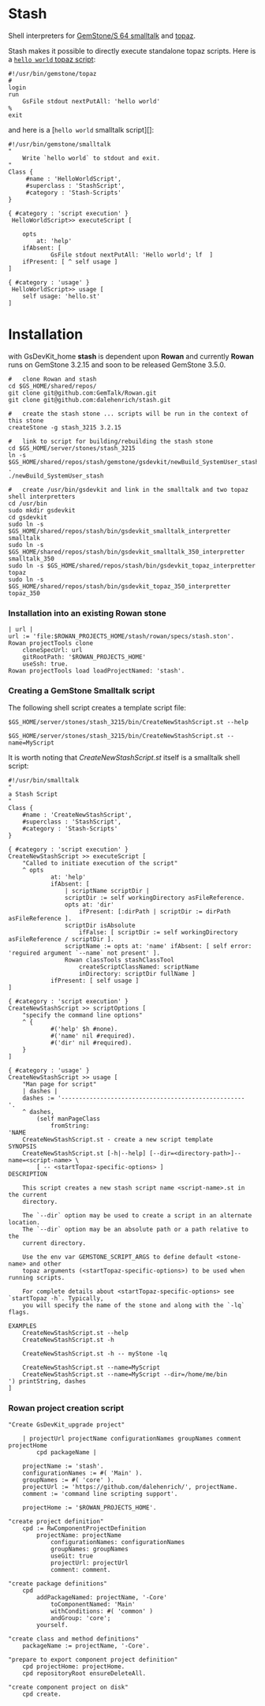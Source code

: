 # Stash
Shell interpreters for [GemStone/S 64 smalltalk][1] and [topaz][2].

Stash makes it possible to directly execute standalone topaz scripts.
Here is a [`hello world` topaz script][3]:
```smalltalk
#!/usr/bin/gemstone/topaz
#
login
run
	GsFile stdout nextPutAll: 'hello world'
%
exit
```
and here is a [`hello world` smalltalk script][]:
```smalltalk
#!/usr/bin/gemstone/smalltalk
"
	Write `hello world` to stdout and exit.
"
Class {
     #name : 'HelloWorldScript',
     #superclass : 'StashScript',
     #category : 'Stash-Scripts'
}

{ #category : 'script execution' }
 HelloWorldScript>> executeScript [

	opts
		at: 'help'
    ifAbsent: [
			GsFile stdout nextPutAll: 'Hello world'; lf  ] 
    ifPresent: [ ^ self usage ]
]

{ #category : 'usage' }
 HelloWorldScript>> usage [
	self usage: 'hello.st'
]
```

# Installation 

with GsDevKit_home
**stash** is dependent upon **Rowan** and currently **Rowan** runs on GemStone 3.2.15 and soon to be released GemStone 3.5.0.
```
#	clone Rowan and stash
cd $GS_HOME/shared/repos/
git clone git@github.com:GemTalk/Rowan.git
git clone git@github.com:dalehenrich/stash.git

#	create the stash stone ... scripts will be run in the context of this stone
createStone -g stash_3215 3.2.15

#	link to script for building/rebuilding the stash stone
cd $GS_HOME/server/stones/stash_3215
ln -s $GS_HOME/shared/repos/stash/gemstone/gsdevkit/newBuild_SystemUser_stash .
./newBuild_SystemUser_stash

#	create /usr/bin/gsdevkit and link in the smalltalk and two topaz shell interpretters
cd /usr/bin
sudo mkdir gsdevkit
cd gsdevkit
sudo ln -s $GS_HOME/shared/repos/stash/bin/gsdevkit_smalltalk_interpretter smalltalk
sudo ln -s $GS_HOME/shared/repos/stash/bin/gsdevkit_smalltalk_350_interpretter smalltalk_350
sudo ln -s $GS_HOME/shared/repos/stash/bin/gsdevkit_topaz_interpretter topaz
sudo ln -s $GS_HOME/shared/repos/stash/bin/gsdevkit_topaz_350_interpretter topaz_350
```
### Installation into an existing Rowan stone
```
| url |
url := 'file:$ROWAN_PROJECTS_HOME/stash/rowan/specs/stash.ston'.
Rowan projectTools clone
	cloneSpecUrl: url
	gitRootPath: '$ROWAN_PROJECTS_HOME'
	useSsh: true.
Rowan projectTools load loadProjectNamed: 'stash'.
```
### Creating a GemStone Smalltalk script
The following shell script creates a template script file:
```
$GS_HOME/server/stones/stash_3215/bin/CreateNewStashScript.st --help

$GS_HOME/server/stones/stash_3215/bin/CreateNewStashScript.st --name=MyScript
```
It is worth noting that *CreateNewStashScript.st* itself is a smalltalk shell script:
```smalltalk
#!/usr/bin/smalltalk
"
a Stash Script
"
Class {
	#name : 'CreateNewStashScript',
	#superclass : 'StashScript',
	#category : 'Stash-Scripts'
}

{ #category : 'script execution' }
CreateNewStashScript >> executeScript [
	"Called to initiate execution of the script"
	^ opts
			at: 'help'
			ifAbsent: [ 
				| scriptName scriptDir |
				scriptDir := self workingDirectory asFileReference.
				opts at: 'dir'
					ifPresent: [:dirPath | scriptDir := dirPath asFileReference ].
				scriptDir isAbsolute
					ifFalse: [ scriptDir := self workingDirectory asFileReference / scriptDir ].
				scriptName := opts at: 'name' ifAbsent: [ self error: 'reguired argument `--name` not present' ].
				Rowan classTools stashClassTool
					createScriptClassNamed: scriptName 
					inDirectory: scriptDir fullName ]
			ifPresent: [ self usage ]
]

{ #category : 'script execution' }
CreateNewStashScript >> scriptOptions [
	"specify the command line options"
	^ {
			#('help' $h #none).
			#('name' nil #required).
			#('dir' nil #required).
	}
]

{ #category : 'usage' }
CreateNewStashScript >> usage [
	"Man page for script"
	| dashes |
	dashes := '----------------------------------------------------
'.
	^ dashes,
		(self manPageClass
			fromString:
'NAME
	CreateNewStashScript.st - create a new script template
SYNOPSIS
	CreateNewStashScript.st [-h|--help] [--dir=<directory-path>]--name=<script-name> \
		[ -- <startTopaz-specific-options> ]
DESCRIPTION

	This script creates a new stash script name <script-name>.st in the current
	directory. 

	The `--dir` option may be used to create a script in an alternate location.
	The `--dir` option may be an absolute path or a path relative to the 
	current directory.

	Use the env var GEMSTONE_SCRIPT_ARGS to define default <stone-name> and other
	topaz arguments (<startTopaz-specific-options>) to be used when running scripts.

	For complete details about <startTopaz-specific-options> see `startTopaz -h`. Typically,
	you will specify the name of the stone and along with the `-lq` flags.

EXAMPLES
	CreateNewStashScript.st --help
	CreateNewStashScript.st -h

	CreateNewStashScript.st -h -- myStone -lq

	CreateNewStashScript.st --name=MyScript
	CreateNewStashScript.st --name=MyScript --dir=/home/me/bin
') printString, dashes
]
```
### Rowan project creation script
```smalltalk
"Create GsDevKit_upgrade project"

	| projectUrl projectName configurationNames groupNames comment projectHome
		cpd packageName |

	projectName := 'stash'.
	configurationNames := #( 'Main' ).
	groupNames := #( 'core' ).
	projectUrl := 'https://github.com/dalehenrich/', projectName.
	comment := 'command line scripting support'.

	projectHome := '$ROWAN_PROJECTS_HOME'.

"create project definition"
	cpd := RwComponentProjectDefinition
		projectName: projectName 
			configurationNames: configurationNames 
			groupNames: groupNames 
			useGit: true 
			projectUrl: projectUrl 
			comment: comment.

"create package definitions"
	cpd
		addPackageNamed: projectName, '-Core' 
			toComponentNamed: 'Main' 
			withConditions: #( 'common' ) 
			andGroup: 'core';
		yourself.

"create class and method definitions"
	packageName := projectName, '-Core'.

"prepare to export component project definition"
	cpd projectHome: projectHome.
	cpd repositoryRoot ensureDeleteAll.

"create component project on disk"
	cpd create.
```

[1]: https://downloads.gemtalksystems.com/docs/GemStone64/3.4.x/GS64-ProgGuide-3.4/GS64-ProgGuide-3.4.htm
[2]: https://downloads.gemtalksystems.com/docs/GemStone64/3.4.x/GS64-Topaz-3.4/GS64-Topaz-3.4.htm
[3]: scripts/hello.tpz
[4]: scripts/hello.st
